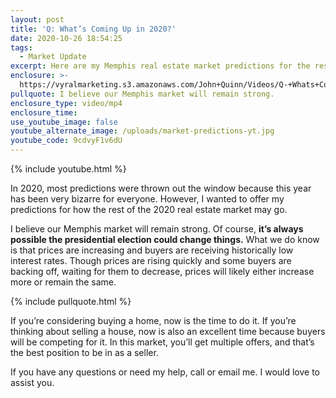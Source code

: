 ```yaml
---
layout: post
title: 'Q: What’s Coming Up in 2020?'
date: 2020-10-26 18:54:25
tags:
  - Market Update
excerpt: Here are my Memphis real estate market predictions for the rest of 2020.
enclosure: >-
  https://vyralmarketing.s3.amazonaws.com/John+Quinn/Videos/Q-+Whats+Coming+Up+in+2020_.mp4
pullquote: I believe our Memphis market will remain strong.
enclosure_type: video/mp4
enclosure_time:
use_youtube_image: false
youtube_alternate_image: /uploads/market-predictions-yt.jpg
youtube_code: 9cdvyF1v6dU
---
```


{% include youtube.html %}

In 2020, most predictions were thrown out the window because this year has been very bizarre for everyone. However, I wanted to offer my predictions for how the rest of the 2020 real estate market may go.&nbsp;

I believe our Memphis market will remain strong. Of course, **it’s always possible the presidential election could change things.** What we do know is that prices are increasing and buyers are receiving historically low interest rates. Though prices are rising quickly and some buyers are backing off, waiting for them to decrease, prices will likely either increase more or remain the same.&nbsp;

{% include pullquote.html %}

If you’re considering buying a home, now is the time to do it. If you’re thinking about selling a house, now is also an excellent time because buyers will be competing for it. In this market, you’ll get multiple offers, and that’s the best position to be in as a seller.&nbsp;

If you have any questions or need my help, call or email me. I would love to assist you.